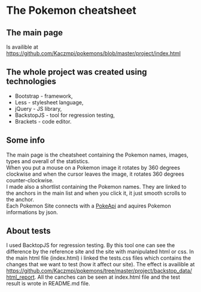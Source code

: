 # The Pokemon cheatsheet

## The main page
Is availible at https://github.com/Kaczmpi/pokemons/blob/master/project/index.html<br />

## The whole project was created using technologies
* Bootstrap - framework,
* Less - stylesheet language,
* jQuery - JS library,
* BackstopJS - tool for regression testing,
* Brackets - code editor.

## Some info
The main page is the cheatsheet containing the Pokemon names, images, types and overall of the statistics.<br />
When you put a mouse on a Pokemon image it rotates by 360 degrees clockwise and when the cursor leaves the image, it rotates 360 degrees counter-clockwise.<br />
I made also a shortlist containing the Pokemon names. They are linked to the anchors in the main list and when you click it, it just smooth scrolls to the anchor.<br />
Each Pokemon Site connects with a [PokeApi](http://pokeapi.co/api/v1/pokemon/) and aquires Pokemon informations by json.<br />

## About tests
I used BacktopJS for regression testing. By this tool one can see the difference by the reference site and the site with manipulated html or css. In the main html file (index.html) i linked the tests.css files which contains the changes that we want to test (how it affect our site). The effect is availible at https://github.com/Kaczmpi/pokemons/tree/master/project/backstop_data/html_report. All the canches can be seen at index.html file and the test result is wrote in README.md file.